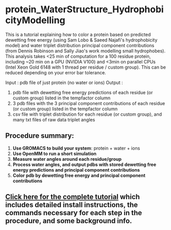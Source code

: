 # protein_WaterStructure_HydrophobicityModelling
This is a tutorial explaining how to color a protein based on predicted dewetting free energy (using Sam Lobo & Saeed Najafi's hydrophobicity model) and water triplet distribution principal component contributions (from Dennis Robinson and Sally Jiao's work modelling small hydrophobes). This analysis takes <25 min of computation for a 100 residue protein, including ~20 min on a GPU (NVIDIA V100) and <3min on parallel CPUs (Intel Xeon Gold 6148 with 1 thread per residue / custom group). This can be reduced depending on your error bar tolerance.

Input : pdb file of just protein (no water or ions)
Output : 
1. pdb file with dewetting free energy predictions of each residue (or custom group) listed in the tempfactor column
2. 3 pdb files with the 3 principal component contributions of each residue (or custom group) listed in the tempfactor column
3. csv file with triplet distribution for each residue (or custom group), and many txt files of raw data triplet angles

## Procedure summary:

1. **Use GROMACS to build your system**: protein + water + ions
2. **Use OpenMM to run a short simulation**
3. **Measure water angles around each residue/group**
4. **Process water angles, and output pdbs with stored dewetting free energy predictions and principal component contributions**
5. **Color pdb by dewetting free energy and principal component contributions**

## [Click here for the complete tutorial](https://roamresearch.com/#/app/SamLobo/page/P2_MRPX_6) which includes detailed install instructions, the commands necessary for each step in the procedure, and some background info.
